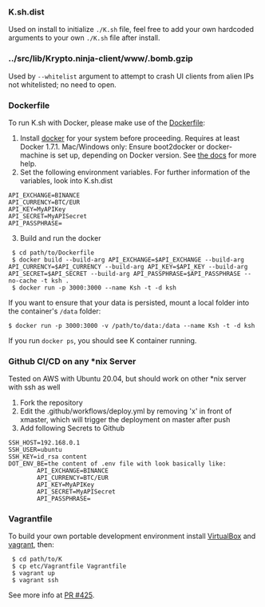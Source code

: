 ### K.sh.dist
Used on install to initialize `./K.sh` file, feel free to add your own hardcoded arguments to your own `./K.sh` file after install.

### ../src/lib/Krypto.ninja-client/www/.bomb.gzip
Used by `--whitelist` argument to attempt to crash UI clients from alien IPs not whitelisted; no need to open.

### Dockerfile
To run K.sh with Docker, please make use of the [Dockerfile](https://raw.githubusercontent.com/ctubio/Krypto-trading-bot/master/etc/Dockerfile):

1. Install [docker](https://www.docker.com/) for your system before proceeding. Requires at least Docker 1.7.1. Mac/Windows only: Ensure boot2docker or docker-machine is set up, depending on Docker version. See [the docs](https://docs.docker.com/installation/mac/) for more help. 
2. Set the following environment variables. For further information of the variables, look into K.sh.dist 
```
API_EXCHANGE=BINANCE
API_CURRENCY=BTC/EUR
API_KEY=MyAPIKey
API_SECRET=MyAPISecret
API_PASSPHRASE=
```
3. Build and run the docker 
```
 $ cd path/to/Dockerfile
 $ docker build --build-arg API_EXCHANGE=$API_EXCHANGE --build-arg API_CURRENCY=$API_CURRENCY --build-arg API_KEY=$API_KEY --build-arg API_SECRET=$API_SECRET --build-arg API_PASSPHRASE=$API_PASSPHRASE --no-cache -t ksh .
 $ docker run -p 3000:3000 --name Ksh -t -d ksh
```
If you want to ensure that your data is persisted, mount a local folder into the container's `/data` folder:
```
$ docker run -p 3000:3000 -v /path/to/data:/data --name Ksh -t -d ksh
```

If you run `docker ps`, you should see K container running.

### Github CI/CD on any *nix Server
Tested on AWS with Ubuntu 20.04, but should work on other *nix server with ssh as well
1. Fork the repository 
2. Edit the .github/workflows/deploy.yml by removing 'x' in front of xmaster, which will trigger the deployment on master after push 
3. Add following Secrets to Github 
```
SSH_HOST=192.168.0.1
SSH_USER=ubuntu
SSH_KEY=id_rsa content
DOT_ENV_BE=the content of .env file with look basically like:
        API_EXCHANGE=BINANCE
        API_CURRENCY=BTC/EUR
        API_KEY=MyAPIKey
        API_SECRET=MyAPISecret
        API_PASSPHRASE=
```

### Vagrantfile
To build your own portable development environment install [VirtualBox](https://www.virtualbox.org/wiki/Downloads) and [vagrant](https://www.vagrantup.com/downloads.html), then:
```
 $ cd path/to/K
 $ cp etc/Vagrantfile Vagrantfile
 $ vagrant up
 $ vagrant ssh
```
See more info at [PR #425](https://github.com/ctubio/Krypto-trading-bot/pull/425).
